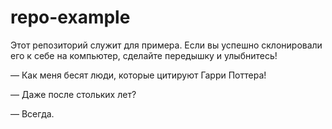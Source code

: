 # repo-example
Этот репозиторий служит для примера. 
Если вы успешно склонировали его к себе на компьютер, сделайте передышку и улыбнитесь!


— Как меня бесят люди, которые цитируют Гарри Поттера!

— Даже после стольких лет?

— Всегда.
